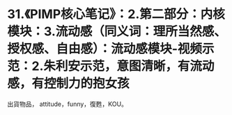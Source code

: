 # 31.《PIMP核心笔记》：2.第二部分：内核模块：3.流动感（同义词：理所当然感、授权感、自由感）：流动感模块-视频示范：2.朱利安示范，意图清晰，有流动感，有控制力的抱女孩

出貨物品， attitude，funny，復甦，KOU。